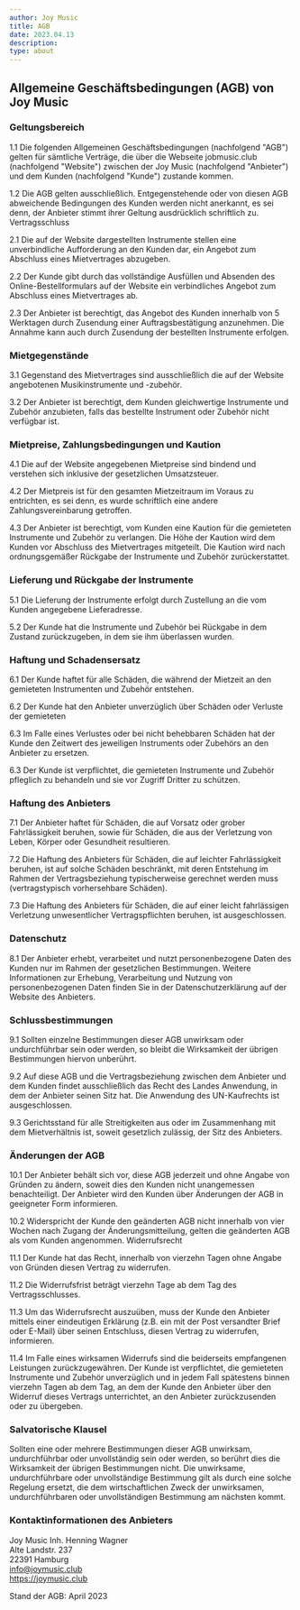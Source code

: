 ```yaml
---
author: Joy Music
title: AGB
date: 2023.04.13
description:
type: about
---
```


## Allgemeine Geschäftsbedingungen (AGB) von Joy Music

### Geltungsbereich

1.1 Die folgenden Allgemeinen Geschäftsbedingungen (nachfolgend "AGB") gelten für sämtliche Verträge, die über die Webseite jobmusic.club (nachfolgend "Website") zwischen der Joy Music (nachfolgend "Anbieter") und dem Kunden (nachfolgend "Kunde") zustande kommen.

1.2 Die AGB gelten ausschließlich. Entgegenstehende oder von diesen AGB abweichende Bedingungen des Kunden werden nicht anerkannt, es sei denn, der Anbieter stimmt ihrer Geltung ausdrücklich schriftlich zu.
Vertragsschluss

2.1 Die auf der Website dargestellten Instrumente stellen eine unverbindliche Aufforderung an den Kunden dar, ein Angebot zum Abschluss eines Mietvertrages abzugeben.

2.2 Der Kunde gibt durch das vollständige Ausfüllen und Absenden des Online-Bestellformulars auf der Website ein verbindliches Angebot zum Abschluss eines Mietvertrages ab.

2.3 Der Anbieter ist berechtigt, das Angebot des Kunden innerhalb von 5 Werktagen durch Zusendung einer Auftragsbestätigung anzunehmen. Die Annahme kann auch durch Zusendung der bestellten Instrumente erfolgen.

### Mietgegenstände

3.1 Gegenstand des Mietvertrages sind ausschließlich die auf der Website angebotenen Musikinstrumente und -zubehör.

3.2 Der Anbieter ist berechtigt, dem Kunden gleichwertige Instrumente und Zubehör anzubieten, falls das bestellte Instrument oder Zubehör nicht verfügbar ist.

### Mietpreise, Zahlungsbedingungen und Kaution

4.1 Die auf der Website angegebenen Mietpreise sind bindend und verstehen sich inklusive der gesetzlichen Umsatzsteuer.

4.2 Der Mietpreis ist für den gesamten Mietzeitraum im Voraus zu entrichten, es sei denn, es wurde schriftlich eine andere Zahlungsvereinbarung getroffen.

4.3 Der Anbieter ist berechtigt, vom Kunden eine Kaution für die gemieteten Instrumente und Zubehör zu verlangen. Die Höhe der Kaution wird dem Kunden vor Abschluss des Mietvertrages mitgeteilt. Die Kaution wird nach ordnungsgemäßer Rückgabe der Instrumente und Zubehör zurückerstattet.

### Lieferung und Rückgabe der Instrumente

5.1 Die Lieferung der Instrumente erfolgt durch Zustellung an die vom Kunden angegebene Lieferadresse.

5.2 Der Kunde hat die Instrumente und Zubehör bei Rückgabe in dem Zustand zurückzugeben, in dem sie ihm überlassen wurden.

### Haftung und Schadensersatz

6.1 Der Kunde haftet für alle Schäden, die während der Mietzeit an den gemieteten Instrumenten und Zubehör entstehen.

6.2 Der Kunde hat den Anbieter unverzüglich über Schäden oder Verluste der gemieteten

6.3 Im Falle eines Verlustes oder bei nicht behebbaren Schäden hat der Kunde den Zeitwert des jeweiligen Instruments oder Zubehörs an den Anbieter zu ersetzen.

6.3 Der Kunde ist verpflichtet, die gemieteten Instrumente und Zubehör pfleglich zu behandeln und sie vor Zugriff Dritter zu schützen.

### Haftung des Anbieters

7.1 Der Anbieter haftet für Schäden, die auf Vorsatz oder grober Fahrlässigkeit beruhen, sowie für Schäden, die aus der Verletzung von Leben, Körper oder Gesundheit resultieren.

7.2 Die Haftung des Anbieters für Schäden, die auf leichter Fahrlässigkeit beruhen, ist auf solche Schäden beschränkt, mit deren Entstehung im Rahmen der Vertragsbeziehung typischerweise gerechnet werden muss (vertragstypisch vorhersehbare Schäden).

7.3 Die Haftung des Anbieters für Schäden, die auf einer leicht fahrlässigen Verletzung unwesentlicher Vertragspflichten beruhen, ist ausgeschlossen.

### Datenschutz

8.1 Der Anbieter erhebt, verarbeitet und nutzt personenbezogene Daten des Kunden nur im Rahmen der gesetzlichen Bestimmungen. Weitere Informationen zur Erhebung, Verarbeitung und Nutzung von personenbezogenen Daten finden Sie in der Datenschutzerklärung auf der Website des Anbieters.

### Schlussbestimmungen

9.1 Sollten einzelne Bestimmungen dieser AGB unwirksam oder undurchführbar sein oder werden, so bleibt die Wirksamkeit der übrigen Bestimmungen hiervon unberührt.

9.2 Auf diese AGB und die Vertragsbeziehung zwischen dem Anbieter und dem Kunden findet ausschließlich das Recht des Landes Anwendung, in dem der Anbieter seinen Sitz hat. Die Anwendung des UN-Kaufrechts ist ausgeschlossen.

9.3 Gerichtsstand für alle Streitigkeiten aus oder im Zusammenhang mit dem Mietverhältnis ist, soweit gesetzlich zulässig, der Sitz des Anbieters.

### Änderungen der AGB

10.1 Der Anbieter behält sich vor, diese AGB jederzeit und ohne Angabe von Gründen zu ändern, soweit dies den Kunden nicht unangemessen benachteiligt. Der Anbieter wird den Kunden über Änderungen der AGB in geeigneter Form informieren.

10.2 Widerspricht der Kunde den geänderten AGB nicht innerhalb von vier Wochen nach Zugang der Änderungsmitteilung, gelten die geänderten AGB als vom Kunden angenommen.
Widerrufsrecht

11.1 Der Kunde hat das Recht, innerhalb von vierzehn Tagen ohne Angabe von Gründen diesen Vertrag zu widerrufen.

11.2 Die Widerrufsfrist beträgt vierzehn Tage ab dem Tag des Vertragsschlusses.

11.3 Um das Widerrufsrecht auszuüben, muss der Kunde den Anbieter mittels einer eindeutigen Erklärung (z.B. ein mit der Post versandter Brief oder E-Mail) über seinen Entschluss, diesen Vertrag zu widerrufen, informieren.

11.4 Im Falle eines wirksamen Widerrufs sind die beiderseits empfangenen Leistungen zurückzugewähren. Der Kunde ist verpflichtet, die gemieteten Instrumente und Zubehör unverzüglich und in jedem Fall spätestens binnen vierzehn Tagen ab dem Tag, an dem der Kunde den Anbieter über den Widerruf dieses Vertrags unterrichtet, an den Anbieter zurückzusenden oder zu übergeben.

### Salvatorische Klausel

Sollten eine oder mehrere Bestimmungen dieser AGB unwirksam, undurchführbar oder unvollständig sein oder werden, so berührt dies die Wirksamkeit der übrigen Bestimmungen nicht. Die unwirksame, undurchführbare oder unvollständige Bestimmung gilt als durch eine solche Regelung ersetzt, die dem wirtschaftlichen Zweck der unwirksamen, undurchführbaren oder unvollständigen Bestimmung am nächsten kommt.

### Kontaktinformationen des Anbieters

Joy Music Inh. Henning Wagner<br>Alte Landstr. 237<br>22391 Hamburg<br>info@joymusic.club<br>https://joymusic.club

Stand der AGB: April 2023


